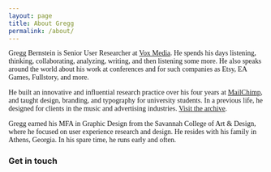```yaml
---
layout: page
title: About Gregg
permalink: /about/
---
```

<span style="font-family:karla">
Gregg Bernstein is Senior User Researcher at <a href="http://www.voxmedia.com">Vox Media</a>. He spends his days listening, thinking, collaborating, analyzing, writing, and then listening some more. He also speaks around the world about his work at conferences and for such companies as Etsy, EA Games, Fullstory, and more.
</span>
<p>
<span style="font-family:karla">
He built an innovative and influential research practice over his four years at <a href="http://www.mailchimp.com">MailChimp</a>, and taught design, branding, and typography for university students. In a previous life, he designed for clients in the music and advertising industries. <a href="">Visit the archive</a>.
</span>
<p>
<span style="font-family:karla">Gregg earned his MFA in Graphic Design from the Savannah College of Art & Design, where he focused on user experience research and design. He resides with his family in Athens, Georgia. In his spare time, he runs early and often.
</span>

<h3>Get in touch</h3>
<p>

<div id="wufoo-zu5w0iz0btii2p">
<script type="text/javascript">var zu5w0iz0btii2p;(function(d, t) {
var s = d.createElement(t), options = {
'userName':'greggcorp',
'formHash':'zu5w0iz0btii2p',
'autoResize':true,
'height':'517',
'async':true,
'host':'wufoo.com',
'header':'hide',
'ssl':true};
s.src = ('https:' == d.location.protocol ? 'https://' : 'http://') + 'www.wufoo.com/scripts/embed/form.js';
s.onload = s.onreadystatechange = function() {
var rs = this.readyState; if (rs) if (rs != 'complete') if (rs != 'loaded') return;
try { zu5w0iz0btii2p = new WufooForm();zu5w0iz0btii2p.initialize(options);zu5w0iz0btii2p.display(); } catch (e) {}};
var scr = d.getElementsByTagName(t)[0], par = scr.parentNode; par.insertBefore(s, scr);
})(document, 'script');</script>
